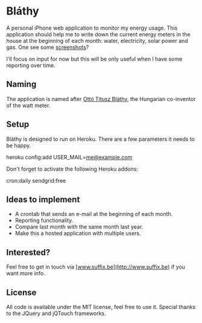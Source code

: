 # Bláthy

A personal iPhone web application to monitor my energy usage. This application should help me to write down the current energy meters in the house at the beginning of each month: water, electricity, solar power and gas. One see some [screenshots](http://emberapp.com/explore/tags/blathy)?

I'll focus on input for now but this will be only useful when I have some reporting over time.

## Naming

The application is named after [Ottó Titusz Bláthy](http://en.wikipedia.org/wiki/Otto_Blathy), the Hungarian co-inventor of the watt meter.

## Setup

Bláthy is designed to run on Heroku. There are a few parameters it needs to be happy.

  heroku config:add USER_MAIL=me@example.com

Don't forget to activate the following Heroku addons:

  cron:daily
  sendgrid:free

## Ideas to implement

- A crontab that sends an e-mail at the beginning of each month.
- Reporting functionality.
- Compare last month with the same month last year.
- Make this a hosted application with multiple users.

## Interested?

Feel free to get in touch via [www.suffix.be](http://www.suffix.be) if you want more info.

## License

All code is available under the MIT license, feel free to use it. Special thanks to the JQuery and jQTouch frameworks.
